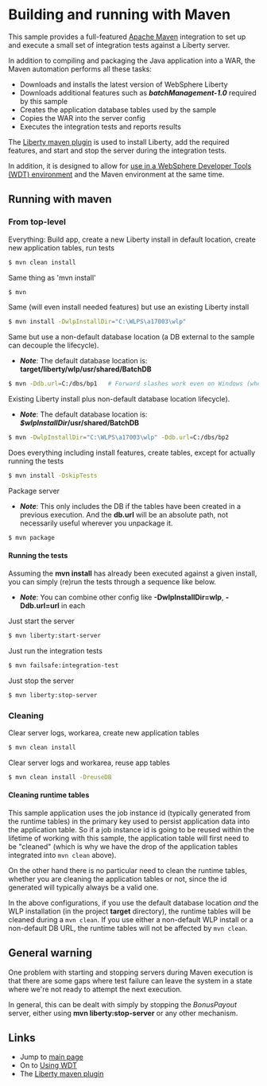 # Building and running with Maven

This sample provides a full-featured [Apache Maven](http://maven.apache.org/) integration to set up and execute a small set of integration tests against a Liberty server.

In addition to compiling and packaging the Java application into a WAR, the Maven automation performs all these tasks:

- Downloads and installs the latest version of WebSphere Liberty
- Downloads additional features such as ***batchManagement-1.0*** required by this sample
- Creates the application database tables used by the sample
- Copies the WAR into the server config
- Executes the integration tests and reports results

The [Liberty maven plugin](https://github.com/WASdev/ci.maven) is used to install Liberty, add the required features, and start and stop the server during the integration tests.   

In addition, it is designed to allow for [use in a WebSphere Developer Tools (WDT) environment](/docs/Using-WDT.md) and the Maven environment at the same time.

## Running with maven

### From top-level

Everything:  Build app, create a new Liberty install in default location, create new application tables, run tests
```bash
$ mvn clean install
```

Same thing as 'mvn install'
```bash
$ mvn    
```

Same (will even install needed features) but use an existing Liberty install 
```bash
$ mvn install -DwlpInstallDir="C:\WLPS\a17003\wlp"
```

Same but use a non-default database location (a DB external to the sample can decouple the lifecycle).
* ***Note***:  The default database location is: **target/liberty/wlp/usr/shared/BatchDB**

```bash
$ mvn -Ddb.url=C:/dbs/bp1   # Forward slashes work even on Windows (where Derby slash/path issues can arise)
```

Existing Liberty install plus non-default database location lifecycle).
* ***Note***:  The default database location is: ***$wlpInstallDir*/usr/shared/BatchDB**

```bash
$ mvn -DwlpInstallDir="C:\WLPS\a17003\wlp" -Ddb.url=C:/dbs/bp2   
```


Does everything including install features, create tables, except for actually running the tests 
```bash
$ mvn install -DskipTests
```

Package server  
* ***Note***:  This only includes the DB if the tables have been created in a previous execution.  And the **db.url** will be an absolute path, not necessarily useful wherever you unpackage it.

```bash
$ mvn package   
```


#### Running the tests      

Assuming the **mvn install** has already been executed against a given install, you can simply (re)run the tests through a sequence like below.
* ***Note***: You can combine other config like **-DwlpInstallDir=wlp**, **-Ddb.url=url** in each

Just start the server
```bash
$ mvn liberty:start-server 
```

Just run the integration tests
```bash
$ mvn failsafe:integration-test
```

Just stop the server


```bash
$ mvn liberty:stop-server
```



### Cleaning

Clear server logs, workarea, create new application tables

```bash
$ mvn clean install
```

Clear server logs and workarea, reuse app tables

```bash
$ mvn clean install -DreuseDB  
```

#### Cleaning runtime tables

This sample application uses the job instance id (typically generated from the runtime tables) in the primary key used to persist application data into the application table.   So if a job instance id is going to be reused within the lifetime of working with this sample, the application table will first need to be "cleaned" (which is why we have the drop of the application tables integrated into `mvn clean` above).  

On the other hand there is no particular need to clean the runtime tables, whether you are cleaning the application tables or not, since the id generated will typically always be a valid one.

In the above configurations, if you use the default database location *and* the WLP installation (in the project **target** directory), the runtime tables will be cleaned during a `mvn clean`.  If you use either a non-default WLP install or a non-default DB URL, the runtime tables will not be affected by `mvn clean`.
 

## General warning

One problem with starting and stopping servers during Maven execution is that there are some gaps where test failure can leave the system in a state where we're not ready to attempt the next execution.   

In general, this can be dealt with simply by stopping the *BonusPayout* server, either using **mvn liberty:stop-server** or any other mechanism.

## Links

* Jump to [main page](/README.md)
* On to [Using WDT](/docs/Using-WDT.md)
* The [Liberty maven plugin](https://github.com/WASdev/ci.maven)

